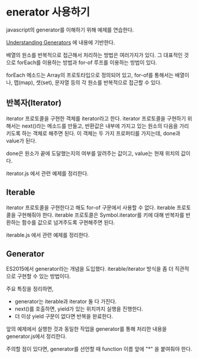 # enerator 사용하기
javascript의 generator를 이해하기 위해 예제를 연습한다.

[Understanding Generators](https://medium.com/javascript-in-plain-english/javascript-understanding-generators-d7488fbf2c9a) 에 내용에 기반한다.

배열의 원소를 반복적으로 접근해서 처리하는 방법은 여러가지가 있다. 그 대표적인 것으로 forEach를 이용하는 방법과 for-of 루프를 이용하는 방법이 있다. 

forEach 메소드는 Array의 프로토타입으로 정의되어 있고, for-of를 통해서는 배열이나, 맵(map), 셋(set), 문자열 등의 각 원소를 반복적으로 접근할 수 있다.

## 반복자(Iterator)
iterator 프로토콜을 구현한 객체를 iterator라고 한다. iterator 프로토콜을 구현하기 위해서는 next()라는 메소드를 만들고, 반환값은 내부에 가지고 있는 원소의 다음을 가리키도록 하는 객체로 해주면 된다. 이 객체는 두 가지 프로퍼티를 가지는데, done과 value가 된다. 

done은 원소가 끝에 도달했는지의 여부를 알려주는 값이고, value는 현재 위치의 값이다.

iterator.js 에서 관련 예제를 정리한다.

## Iterable
iterator 프로토콜을 구현한다고 해도 for-of 구문에서 사용할 수 없다. iterable 프로토콜을 구현해줘야 한다. iterable 프로토콜은 Symbol.iterator를 키에 대해 반복자를 반환하는 함수를 값으로 넘겨주도록 구현해주면 된다.

iterable.js 에서 관련 예제를 정리한다.

## Generator
ES2015에서 generator라는 개념을 도입했다. iterable/iterator 방식을 좀 더 직관적으로 구현할 수 있는 방법이다.

주요 특징을 정리하면,
* generator는 iterable과 iterator 둘 다 가진다.
* next()를 호출하면, yield가 있는 위치까지 실행을 진행한다.
* 더 이상 yield 구문이 없다면 반복을 완료한다.

앞의 예제에서 실행한 것과 동일한 작업을 generator를 통해 처리한 내용을 generator.js에서 정리한다.

주의할 점이 있다면, generator를 선언할 때 function 이름 앞에 "*" 을 붙여줘야 한다.
